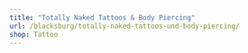 ```yaml
---
title: "Totally Naked Tattoos & Body Piercing"
url: /blacksburg/totally-naked-tattoos-und-body-piercing/
shop: Tattoo
---
```

